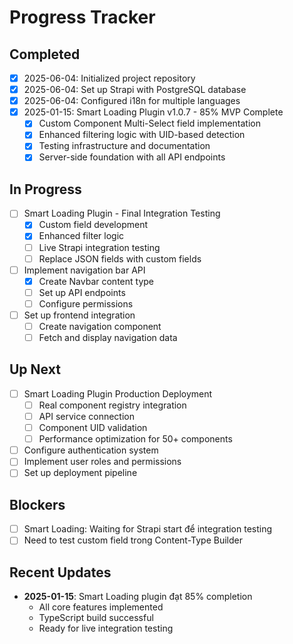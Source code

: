 # Progress Tracker

## Completed
- [x] 2025-06-04: Initialized project repository
- [x] 2025-06-04: Set up Strapi with PostgreSQL database
- [x] 2025-06-04: Configured i18n for multiple languages
- [x] 2025-01-15: Smart Loading Plugin v1.0.7 - 85% MVP Complete
  - [x] Custom Component Multi-Select field implementation
  - [x] Enhanced filtering logic with UID-based detection
  - [x] Testing infrastructure and documentation
  - [x] Server-side foundation with all API endpoints

## In Progress
- [ ] Smart Loading Plugin - Final Integration Testing
  - [x] Custom field development
  - [x] Enhanced filter logic
  - [ ] Live Strapi integration testing
  - [ ] Replace JSON fields with custom fields
- [ ] Implement navigation bar API
  - [x] Create Navbar content type
  - [ ] Set up API endpoints
  - [ ] Configure permissions
- [ ] Set up frontend integration
  - [ ] Create navigation component
  - [ ] Fetch and display navigation data

## Up Next
- [ ] Smart Loading Plugin Production Deployment
  - [ ] Real component registry integration
  - [ ] API service connection
  - [ ] Component UID validation
  - [ ] Performance optimization for 50+ components
- [ ] Configure authentication system
- [ ] Implement user roles and permissions
- [ ] Set up deployment pipeline

## Blockers
- [ ] Smart Loading: Waiting for Strapi start để integration testing
- [ ] Need to test custom field trong Content-Type Builder

## Recent Updates
- **2025-01-15**: Smart Loading plugin đạt 85% completion
  - All core features implemented
  - TypeScript build successful
  - Ready for live integration testing
